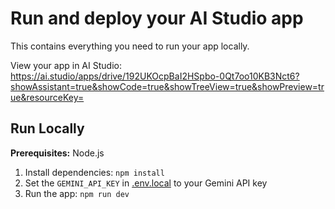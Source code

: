 # Run and deploy your AI Studio app

This contains everything you need to run your app locally.

View your app in AI Studio: https://ai.studio/apps/drive/192UKOcpBaI2HSpbo-0Qt7oo10KB3Nct6?showAssistant=true&showCode=true&showTreeView=true&showPreview=true&resourceKey=

## Run Locally

**Prerequisites:**  Node.js


1. Install dependencies:
   `npm install`
2. Set the `GEMINI_API_KEY` in [.env.local](.env.local) to your Gemini API key
3. Run the app:
   `npm run dev`
